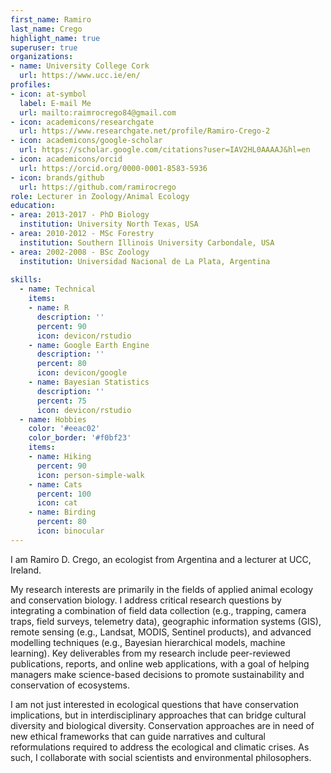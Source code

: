 ```yaml
---
first_name: Ramiro
last_name: Crego
highlight_name: true
superuser: true
organizations:
- name: University College Cork
  url: https://www.ucc.ie/en/
profiles:
- icon: at-symbol
  label: E-mail Me
  url: mailto:raimrocrego84@gmail.com
- icon: academicons/researchgate
  url: https://www.researchgate.net/profile/Ramiro-Crego-2
- icon: academicons/google-scholar
  url: https://scholar.google.com/citations?user=IAV2HL0AAAAJ&hl=en
- icon: academicons/orcid
  url: https://orcid.org/0000-0001-8583-5936
- icon: brands/github
  url: https://github.com/ramirocrego
role: Lecturer in Zoology/Animal Ecology
education:
- area: 2013-2017 - PhD Biology
  institution: University North Texas, USA
- area: 2010-2012 - MSc Forestry
  institution: Southern Illinois University Carbondale, USA
- area: 2002-2008 - BSc Zoology
  institution: Universidad Nacional de La Plata, Argentina
  
skills:
  - name: Technical
    items:
    - name: R
      description: ''
      percent: 90
      icon: devicon/rstudio
    - name: Google Earth Engine
      description: ''
      percent: 80
      icon: devicon/google
    - name: Bayesian Statistics
      description: ''
      percent: 75
      icon: devicon/rstudio
  - name: Hobbies
    color: '#eeac02'
    color_border: '#f0bf23'
    items:
    - name: Hiking
      percent: 90
      icon: person-simple-walk
    - name: Cats
      percent: 100
      icon: cat
    - name: Birding
      percent: 80
      icon: binocular
---
```


I am Ramiro D. Crego, an ecologist from Argentina and a lecturer at UCC, Ireland. 

My research interests are primarily in the fields of applied animal ecology and conservation biology. I address critical research questions by integrating a combination of field data collection (e.g., trapping, camera traps, field surveys, telemetry data), geographic information systems (GIS), remote sensing (e.g., Landsat, MODIS, Sentinel products), and advanced modelling techniques (e.g., Bayesian hierarchical models, machine learning). Key deliverables from my research include peer-reviewed publications, reports, and online web applications, with a goal of helping managers make science-based decisions to promote sustainability and conservation of ecosystems. 

I am not just interested in ecological questions that have conservation implications, but in interdisciplinary approaches that can bridge cultural diversity and biological diversity. Conservation approaches are in need of new ethical frameworks that can guide narratives and cultural reformulations required to address the ecological and climatic crises. As such, I collaborate with social scientists and environmental philosophers. 
